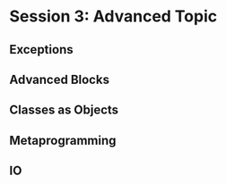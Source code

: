 # Session 3: Advanced Topic

## Exceptions
## Advanced Blocks
## Classes as Objects
## Metaprogramming
## IO
